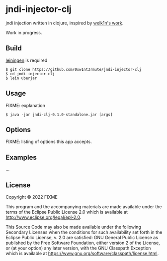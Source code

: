 # jndi-injector-clj

jndi injection written in clojure, inspired by [welk1n's work](https://github.com/welk1n/JNDI-Injection-Exploit/tree/master).

Work in progress.

## Build

[leiningen](https://leiningen.org/) is required

```
$ git clone https://github.com/0xw1nt3rmute/jndi-injector-clj
$ cd jndi-injector-clj
$ lein uberjar
```

## Usage

FIXME: explanation

    $ java -jar jndi-clj-0.1.0-standalone.jar [args]

## Options

FIXME: listing of options this app accepts.

## Examples

...

## License

Copyright © 2022 FIXME

This program and the accompanying materials are made available under the
terms of the Eclipse Public License 2.0 which is available at
http://www.eclipse.org/legal/epl-2.0.

This Source Code may also be made available under the following Secondary
Licenses when the conditions for such availability set forth in the Eclipse
Public License, v. 2.0 are satisfied: GNU General Public License as published by
the Free Software Foundation, either version 2 of the License, or (at your
option) any later version, with the GNU Classpath Exception which is available
at https://www.gnu.org/software/classpath/license.html.
